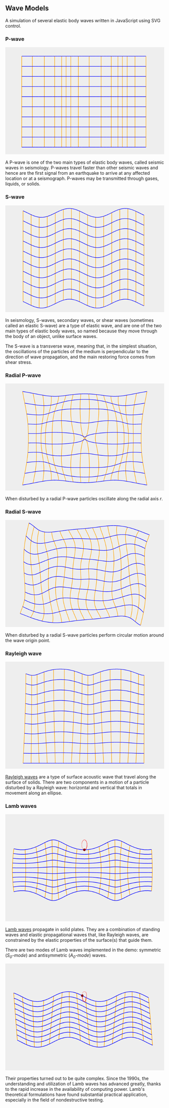 ## Wave Models

A simulation of several elastic body waves written in JavaScript using SVG control.

### P-wave

![P-wave Screenshot](images/PwaveScreenshot.png)

A P-wave is one of the two main types of elastic body waves, called seismic waves in seismology. P-waves travel faster than other seismic waves and hence are the first signal from an earthquake to arrive at any affected location or at a seismograph. P-waves may be transmitted through gases, liquids, or solids. 

### S-wave

![S-wave Screenshot](images/SwaveScreenshot.png)

In seismology, S-waves, secondary waves, or shear waves (sometimes called an elastic S-wave) are a type of elastic wave, and are one of the two main types of elastic body waves, so named because they move through the body of an object, unlike surface waves.

The S-wave is a transverse wave, meaning that, in the simplest situation, the oscillations of the particles of the medium is perpendicular to the direction of wave propagation, and the main restoring force comes from shear stress.

### Radial P-wave

![Radial P-wave Screenshot](images/RadialPwaveScreenshot.png)

When disturbed by a radial P-wave particles oscillate along the radial axis *r*.

### Radial S-wave

![Radial S-wave Screenshot](images/RadialSwaveScreenshot.png)

When disturbed by a radial S-wave particles perform circular motion around the wave origin point.

### Rayleigh wave

![Rayleigh Wave Screenshot](images/RayleighWaveScreenshot.png)

[Rayleigh waves](https://en.wikipedia.org/wiki/Rayleigh_wave) are a type of surface
acoustic wave that travel along the surface of solids.
There are two components in a motion of a particle disturbed by a Rayleigh wave:
horizontal and vertical that totals in movement along an ellipse.

### Lamb waves

![Symmetric Lamb Wave Screenshot](images/SymLambWaveScreenshot.png)

[Lamb waves](https://en.wikipedia.org/wiki/Lamb_waves)
propagate in solid plates. They are a combination of standing waves and
elastic propagational waves that, like Rayleigh waves, are constrained by
the elastic properties of the surface(s) that guide them.

There are two modes of Lamb waves implemented in the demo: symmetric (*S<sub>0</sub>-mode*)
and antisymmetric (*A<sub>0</sub>-mode*) waves.

![Antisymmetric Lamb Wave Screenshot](images/AsymLambWaveScreenshot.png)

Their properties turned out to be quite complex. Since the 1990s,
the understanding and utilization of Lamb waves has advanced greatly, thanks
to the rapid increase in the availability of computing power. Lamb's theoretical
formulations have found substantial practical application, especially in the field
of nondestructive testing.
